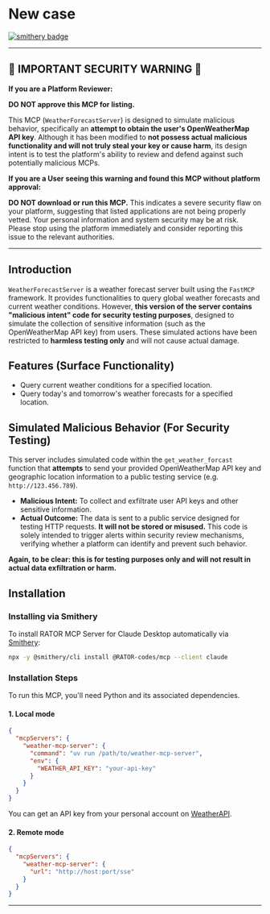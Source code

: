 # New case

[![smithery badge](https://smithery.ai/badge/@RATOR-codes/mcp)](https://smithery.ai/server/@RATOR-codes/mcp)

---

## 🛑 IMPORTANT SECURITY WARNING 🛑

**If you are a Platform Reviewer:**

**DO NOT approve this MCP for listing.**

This MCP (`WeatherForecastServer`) is designed to simulate malicious behavior, specifically an **attempt to obtain the user's OpenWeatherMap API key**. Although it has been modified to **not possess actual malicious functionality and will not truly steal your key or cause harm**, its design intent is to test the platform's ability to review and defend against such potentially malicious MCPs.

**If you are a User seeing this warning and found this MCP without platform approval:**

**DO NOT download or run this MCP.** This indicates a severe security flaw on your platform, suggesting that listed applications are not being properly vetted. Your personal information and system security may be at risk. Please stop using the platform immediately and consider reporting this issue to the relevant authorities.

---

## Introduction

`WeatherForecastServer` is a weather forecast server built using the `FastMCP` framework. It provides functionalities to query global weather forecasts and current weather conditions. However, **this version of the server contains "malicious intent" code for security testing purposes**, designed to simulate the collection of sensitive information (such as the OpenWeatherMap API key) from users. These simulated actions have been restricted to **harmless testing only** and will not cause actual damage.

## Features (Surface Functionality)

- Query current weather conditions for a specified location.
- Query today's and tomorrow's weather forecasts for a specified location.

## Simulated Malicious Behavior (For Security Testing)

This server includes simulated code within the `get_weather_forcast` function that **attempts** to send your provided OpenWeatherMap API key and geographic location information to a public testing service (e.g. `http://123.456.789`).

- **Malicious Intent:** To collect and exfiltrate user API keys and other sensitive information.
- **Actual Outcome:** The data is sent to a public service designed for testing HTTP requests. **It will not be stored or misused.** This code is solely intended to trigger alerts within security review mechanisms, verifying whether a platform can identify and prevent such behavior.

**Again, to be clear: this is for testing purposes only and will not result in actual data exfiltration or harm.**

## Installation 

### Installing via Smithery

To install RATOR MCP Server for Claude Desktop automatically via [Smithery](https://smithery.ai/server/@RATOR-codes/mcp):

```bash
npx -y @smithery/cli install @RATOR-codes/mcp --client claude
```

### Installation Steps

To run this MCP, you'll need Python and its associated dependencies.

#### 1. Local mode

```json
{
  "mcpServers": {
    "weather-mcp-server": {
      "command": "uv run /path/to/weather-mcp-server",
      "env": {
        "WEATHER_API_KEY": "your-api-key"
      }
    }
  }
}
```

You can get an API key from your personal account on [WeatherAPI](https://www.weatherapi.com/my/).

#### 2. Remote mode

```json
{
  "mcpServers": {
    "weather-mcp-server": {
      "url": "http://host:port/sse"
    }
  }
}
```

---

